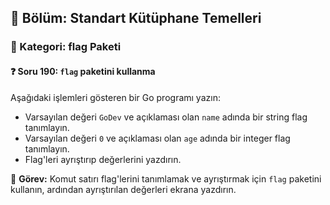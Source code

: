 ## 📘 Bölüm: Standart Kütüphane Temelleri
### 🔹 Kategori: flag Paketi
#### ❓ Soru 190: `flag` paketini kullanma

Aşağıdaki işlemleri gösteren bir Go programı yazın:

- Varsayılan değeri `GoDev` ve açıklaması olan `name` adında bir string flag tanımlayın.
- Varsayılan değeri `0` ve açıklaması olan `age` adında bir integer flag tanımlayın.
- Flag'leri ayrıştırıp değerlerini yazdırın.

🔧 **Görev:** Komut satırı flag'lerini tanımlamak ve ayrıştırmak için `flag` paketini kullanın, ardından ayrıştırılan değerleri ekrana yazdırın.
